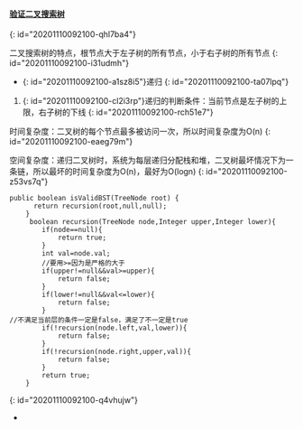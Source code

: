 #### [验证二叉搜索树](https://leetcode-cn.com/problems/validate-binary-search-tree/)
{: id="20201110092100-qhl7ba4"}

二叉搜索树的特点，根节点大于左子树的所有节点，小于右子树的所有节点
{: id="20201110092100-i31udmh"}

* {: id="20201110092100-a1sz8i5"}递归
{: id="20201110092100-ta07lpq"}

1. {: id="20201110092100-cl2i3rp"}递归的判断条件：当前节点是左子树的上限，右子树的下线
{: id="20201110092100-rch51e7"}

时间复杂度：二叉树的每个节点最多被访问一次，所以时间复杂度为O(n)
{: id="20201110092100-eaeg79m"}

空间复杂度：递归二叉树时，系统为每层递归分配栈和堆，二叉树最坏情况下为一条链，所以最坏的时间复杂度为O(n)，最好为O(logn)
{: id="20201110092100-z53vs7q"}

```
public boolean isValidBST(TreeNode root) {
      return recursion(root,null,null);
    }
     boolean recursion(TreeNode node,Integer upper,Integer lower){
        if(node==null){
            return true;
        }
        int val=node.val;
        //要用>=因为是严格的大于
        if(upper!=null&&val>=upper){
            return false;
        }
        if(lower!=null&&val<=lower){
            return false;
        }
//不满足当前层的条件一定是false，满足了不一定是true
        if(!recursion(node.left,val,lower)){
            return false;
        }
        if(!recursion(node.right,upper,val)){
            return false;
        }
        return true;
    }
```
{: id="20201110092100-q4vhujw"}

*

